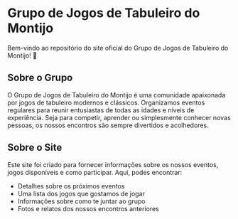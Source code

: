 # Grupo de Jogos de Tabuleiro do Montijo

Bem-vindo ao repositório do site oficial do Grupo de Jogos de Tabuleiro do Montijo! 🎲

## Sobre o Grupo

O Grupo de Jogos de Tabuleiro do Montijo é uma comunidade apaixonada por jogos de tabuleiro modernos e clássicos. Organizamos eventos regulares para reunir entusiastas de todas as idades e níveis de experiência. Seja para competir, aprender ou simplesmente conhecer novas pessoas, os nossos encontros são sempre divertidos e acolhedores.

## Sobre o Site

Este site foi criado para fornecer informações sobre os nossos eventos, jogos disponíveis e como participar. Aqui, podes encontrar:

- Detalhes sobre os próximos eventos
- Uma lista dos jogos que gostamos de jogar
- Informações sobre como te juntar ao grupo
- Fotos e relatos dos nossos encontros anteriores
